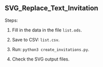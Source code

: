 ## SVG_Replace_Text_Invitation

Steps:

1. Fill in the data in the file `list.ods`.

2. Save to CSV: `list.csv`.

3. Run: `python3 create_invitations.py`.

4. Check the SVG output files.